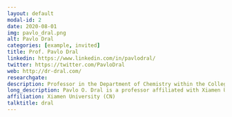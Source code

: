 ```yaml
---
layout: default
modal-id: 2
date: 2020-08-01
img: pavlo_dral.png
alt: Pavlo Dral
categories: [example, invited]
title: Prof. Pavlo Dral
linkedin: https://www.linkedin.com/in/pavlodral/
twitter: https://twitter.com/PavloDral
web: http://dr-dral.com/
researchgate: 
description: Professor in the Department of Chemistry within the College of Chemistry and Chemical Engineering at Xiamen University
long_description: Pavlo O. Dral is a professor affiliated with Xiamen University, where he holds the position of Assistant Dean overseeing international admissions in the Department of Chemistry within the College of Chemistry and Chemical Engineering. Furthermore, Prof. Dr. Pavlo O. Dral is the creator of MLatom, a specialized package tailored for atomistic machine learning simulations, and he also co-founded XACS, which stands for the Xiamen Atomistic Computing Suite.
affiliation: Xiamen University (CN)
talktitle: dral
---
```


